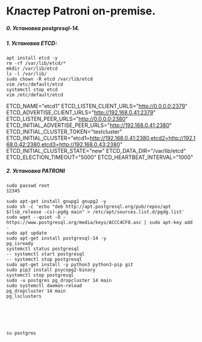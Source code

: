 # Кластер Patroni on-premise.
##### 0. Установка postgresql-14.
##### 1. Установка ETCD:
```
apt install etcd -y
rm -rf /var/lib/etcd/*
mkdir /var/lib/etcd
ls -l /var/lib/
sudo chown -R etcd /var/lib/etcd
vim /etc/default/etcd
systemctl stop etcd
vim /etc/default/etcd
```
ETCD_NAME="etcd1"
ETCD_LISTEN_CLIENT_URLS="http://0.0.0.0:2379"
ETCD_ADVERTISE_CLIENT_URLS="http://192.168.0.41:2379"
ETCD_LISTEN_PEER_URLS="http://0.0.0.0:2380"
ETCD_INITIAL_ADVERTISE_PEER_URLS="http://192.168.0.41:2380"
ETCD_INITIAL_CLUSTER_TOKEN="testcluster"
ETCD_INITIAL_CLUSTER="etcd1=http://192.168.0.41:2380,etcd2=http://192.168.0.42:2380,etcd3=http://192.168.0.43:2380"
ETCD_INITIAL_CLUSTER_STATE="new"
ETCD_DATA_DIR="/var/lib/etcd"
ETCD_ELECTION_TIMEOUT="5000"
ETCD_HEARTBEAT_INTERVAL="1000"


##### 2. Установка PATRONI

```
sudo passwd root
12345

sudo apt-get install gnupg1 gnupg2 -y
sudo sh -c 'echo "deb http://apt.postgresql.org/pub/repos/apt $(lsb_release -cs)-pgdg main" > /etc/apt/sources.list.d/pgdg.list'
sudo wget --quiet -O - https://www.postgresql.org/media/keys/ACCC4CF8.asc | sudo apt-key add -
sudo apt update
sudo apt-get install postgresql-14 -y
pg_isready
systemctl status postgresql
-- systemctl start postgresql
-- systemctl stop postgresql
sudo apt-get install -y python3 python3-pip git
sudo pip3 install psycopg2-binary
systemctl stop postgresql
sudo -u postgres pg_dropcluster 14 main
sudo systemctl daemon-reload
pg_dropcluster 14 main
pg_lsclusters






su postgres
```
































